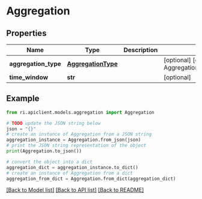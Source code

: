 # Aggregation


## Properties

Name | Type | Description | Notes
------------ | ------------- | ------------- | -------------
**aggregation_type** | [**AggregationType**](AggregationType.md) |  | [optional] [default to AggregationType.UNSPECIFIED]
**time_window** | **str** |  | [optional] 

## Example

```python
from ri.apiclient.models.aggregation import Aggregation

# TODO update the JSON string below
json = "{}"
# create an instance of Aggregation from a JSON string
aggregation_instance = Aggregation.from_json(json)
# print the JSON string representation of the object
print(Aggregation.to_json())

# convert the object into a dict
aggregation_dict = aggregation_instance.to_dict()
# create an instance of Aggregation from a dict
aggregation_from_dict = Aggregation.from_dict(aggregation_dict)
```
[[Back to Model list]](../README.md#documentation-for-models) [[Back to API list]](../README.md#documentation-for-api-endpoints) [[Back to README]](../README.md)

